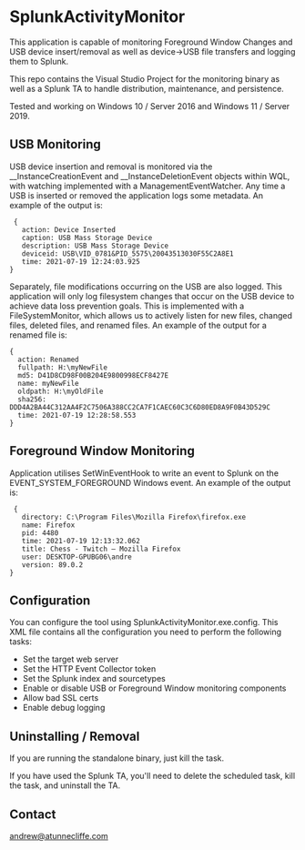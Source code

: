 # SplunkActivityMonitor

This application is capable of monitoring Foreground Window Changes and USB device insert/removal as well as device->USB file transfers and logging them to Splunk. 

This repo contains the Visual Studio Project for the monitoring binary as well as a Splunk TA to handle distribution, maintenance, and persistence. 

Tested and working on Windows 10 / Server 2016 and Windows 11 / Server 2019. 

## USB Monitoring
USB device insertion and removal is monitored via the __InstanceCreationEvent and __InstanceDeletionEvent objects within WQL, with watching implemented with a ManagementEventWatcher. Any time a USB is inserted or removed the application logs some metadata. An example of the output is:

     {
       action: Device Inserted
       caption: USB Mass Storage Device
       description: USB Mass Storage Device
       deviceid: USB\VID_0781&PID_5575\20043513030F55C2A8E1
       time: 2021-07-19 12:24:03.925
    } 

Separately, file modifications occurring on the USB are also logged. This application will only log filesystem changes that occur on the USB device to achieve data loss prevention goals. This is implemented with a FileSystemMonitor, which allows us to actively listen for new files, changed files, deleted files, and renamed files. An example of the output for a renamed file is:

    {
      action: Renamed
      fullpath: H:\myNewFile
      md5: D41D8CD98F00B204E9800998ECF8427E
      name: myNewFile
      oldpath: H:\myOldFile
      sha256: DDD4A2BA44C312AA4F2C7506A388CC2CA7F1CAEC60C3C6D80ED8A9F0B43D529C
      time: 2021-07-19 12:28:58.553
    } 

## Foreground Window Monitoring
Application utilises SetWinEventHook to write an event to Splunk on the EVENT_SYSTEM_FOREGROUND Windows event. 
An example of the output is:

     {
       directory: C:\Program Files\Mozilla Firefox\firefox.exe
       name: Firefox
       pid: 4480
       time: 2021-07-19 12:13:32.062
       title: Chess - Twitch — Mozilla Firefox
       user: DESKTOP-GPUBG06\andre
       version: 89.0.2
    } 

## Configuration
You can configure the tool using SplunkActivityMonitor.exe.config. This XML file contains all the configuration you need to perform the following tasks:
* Set the target web server 
* Set the HTTP Event Collector token
* Set the Splunk index and sourcetypes
* Enable or disable USB or Foreground Window monitoring components
* Allow bad SSL certs 
* Enable debug logging

## Uninstalling / Removal
If you are running the standalone binary, just kill the task. 

If you have used the Splunk TA, you'll need to delete the scheduled task, kill the task, and uninstall the TA. 

## Contact
andrew@atunnecliffe.com
